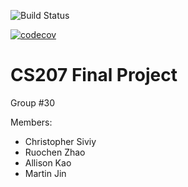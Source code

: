 ![Build Status](https://travis-ci.org/rocketscience0/cs207-FinalProject.svg?branch=master)

[![codecov](https://codecov.io/gh/rocketscience0/cs207-FinalProject/branch/master/graph/badge.svg)](https://codecov.io/gh/rocketscience0/cs207-FinalProject)


# CS207 Final Project
Group #30

Members:

- Christopher Siviy
- Ruochen Zhao
- Allison Kao
- Martin Jin



